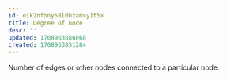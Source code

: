 ```yaml
---
id: eik2nfony58l0hzamxy1t5x
title: Degree of node
desc: ''
updated: 1708963886068
created: 1708963851284
---
```



Number of edges or other nodes connected to a particular node.